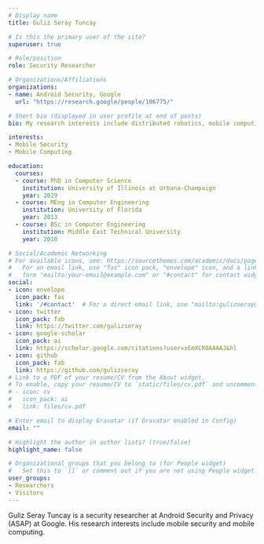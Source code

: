 ```yaml
---
# Display name
title: Guliz Seray Tuncay

# Is this the primary user of the site?
superuser: true

# Role/position
role: Security Researcher

# Organizations/Affiliations
organizations:
- name: Android Security, Google
  url: "https://research.google/people/106775/"

# Short bio (displayed in user profile at end of posts)
bio: My research interests include distributed robotics, mobile computing and programmable matter.

interests:
- Mobile Security
- Mobile Computing

education:
  courses:
  - course: PhD in Computer Science
    institution: University of Illinois at Urbana-Champaign
    year: 2019
  - course: MEng in Computer Engineering
    institution: University of Florida
    year: 2013
  - course: BSc in Computer Engineering
    institution: Middle East Technical University
    year: 2010

# Social/Academic Networking
# For available icons, see: https://sourcethemes.com/academic/docs/page-builder/#icons
#   For an email link, use "fas" icon pack, "envelope" icon, and a link in the
#   form "mailto:your-email@example.com" or "#contact" for contact widget.
social:
- icon: envelope
  icon_pack: fas
  link: '/#contact'  # For a direct email link, use "mailto:gulizseray@google.com".
- icon: twitter
  icon_pack: fab
  link: https://twitter.com/gulizseray
- icon: google-scholar
  icon_pack: ai
  link: https://scholar.google.com/citations?user=xEmXCR0AAAAJ&hl
- icon: github
  icon_pack: fab
  link: https://github.com/gulizseray
# Link to a PDF of your resume/CV from the About widget.
# To enable, copy your resume/CV to `static/files/cv.pdf` and uncomment the lines below.
# - icon: cv
#   icon_pack: ai
#   link: files/cv.pdf

# Enter email to display Gravatar (if Gravatar enabled in Config)
email: ""

# Highlight the author in author lists? (true/false)
highlight_name: false

# Organizational groups that you belong to (for People widget)
#   Set this to `[]` or comment out if you are not using People widget.
user_groups:
- Researchers
- Visitors
---
```


Guliz Seray Tuncay is a security researcher at Android Security and Privacy (ASAP) at Google. His research interests include mobile security and mobile computing.

